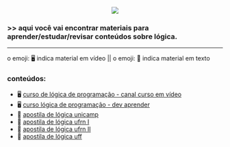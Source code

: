 <p align="center">
  <img src=https://media.giphy.com/media/Jxaiv63eOK9Q5e1ez1/giphy.gif>
</p>


### >> aqui você vai encontrar materiais para aprender/estudar/revisar conteúdos sobre lógica.
___
o emoji: 🖥️ indica material em vídeo || o emoji: 📔 indica material em texto

### conteúdos:
- 🖥️ [curso de lógica de programação - canal curso em vídeo](https://www.youtube.com/playlist?list=PLHz_AreHm4dmSj0MHol_aoNYCSGFqvfXV)
- 🖥️ [curso lógica de programação - dev aprender](https://www.youtube.com/watch?v=iF2MdbrTiBM&t=1325s)
- 📔 [apostila de lógica unicamp](https://drive.google.com/file/d/1XMhoE3n5TRRh_FSywOT3ubWa-nQZwuvW/view?usp=sharing)
- 📔 [apostila de lógica ufrn I](https://drive.google.com/file/d/1Ytq2QkE8y2vfvX1wy8nwmKMZLQtoC2cW/view?usp=sharing)
- 📔 [apostila de lógica ufrn II](https://drive.google.com/file/d/1_iKBsxuuYgEdKVqeCD3RNJSKs20uuoha/view?usp=sharing)
- 📔 [apostila de lógica uff](https://drive.google.com/file/d/1A9Spcox_9FgtA0XRorJobXFUzygQwkTB/view?usp=sharing)

